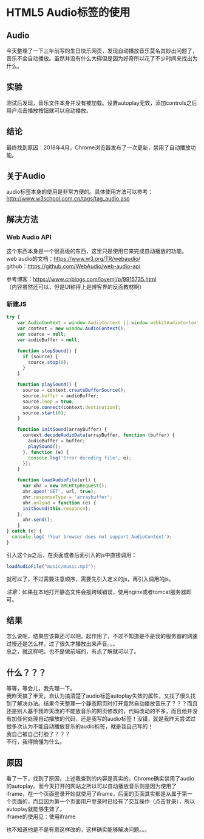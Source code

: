 # HTML5 Audio标签的使用
## Audio
今天整理了一下三年前写的生日快乐网页，发现自动播放音乐莫名其妙出问题了，音乐不会自动播放。虽然并没有什么大碍但是因为好奇所以花了不少时间来找出为什么。
## 实验
测试后发现，音乐文件本身并没有被加载。设置autoplay无效，添加controls之后用户点击播放按钮就可以自动播放。
## 结论
最终找到原因：2018年4月，Chrome浏览器发布了一次更新，禁用了自动播放功能。
## 关于Audio
audio标签本身的使用是非常方便的。具体使用方法可以参考：
http://www.w3school.com.cn/tags/tag_audio.asp

## 解决方法
### Web Audio API  
这个东西本身是一个很高级的东西，这里只是使用它来完成自动播放的功能。  
web audio的文档：https://www.w3.org/TR/webaudio/  
github：https://github.com/WebAudio/web-audio-api  

参考博客：https://www.cnblogs.com/lovemj/p/9915735.html  
（内容虽然还可以，但是UI称得上是博客界的反面教材啊）
### 新建JS
```js
try {
    var AudioContext = window.AudioContext || window.webkitAudioContext || window.mozAudioContext || window.msAudioContext;
    var context = new window.AudioContext();
    var source = null;
    var audioBuffer = null;

    function stopSound() {
      if (source) {
        source.stop(0);
      }
    }

    function playSound() {
      source = context.createBufferSource();
      source.buffer = audioBuffer;
      source.loop = true;
      source.connect(context.destination);
      source.start(0);
    }

    function initSound(arrayBuffer) {
      context.decodeAudioData(arrayBuffer, function (buffer) {
        audioBuffer = buffer;
        playSound();
      }, function (e) {
        console.log('Error decoding file', e);
      });
    }

    function loadAudioFile(url) {
      var xhr = new XMLHttpRequest();
      xhr.open('GET', url, true);
      xhr.responseType = 'arraybuffer';
      xhr.onload = function (e) {
      initSound(this.response);
    };
      xhr.send();
    }
} catch (e) {
  console.log('!Your browser does not support AudioContext');
}
```
引入这个js之后，在页面或者后面引入的js中直接调用：
```js
loadAudioFile("music/music.mp3");
```
就可以了，不过需要注意顺序，需要先引入定义的js，再引入调用的js。

*注意*：如果在本地打开静态文件会报跨域错误，使用nginx或者tomcat服务器即可。

## 结果
怎么说呢，结果应该算还可以吧。起作用了，不过不知道是不是我的服务器的网速过慢还是怎么样，过了很久才播放出来声音。。。   
总之，就这样吧。也不是做前端的，有点了解就可以了。

## 什么？？？
等等，等会儿，我先理一下。  
我昨天搞了半天，自认为搞清楚了audio标签autoplay失效的属性，又找了很久找到了解决办法。结果今天整理一个静态网页时打开竟然自动播放音乐了？？？而且还是别人基于我昨天改的不能放音乐的网页修改的，代码改动的不多，而且他并没有加任何处理自动播放的代码，还是我写的audio标签！没错，就是我昨天尝试过很多次认为不能自动播放音乐的audio标签，就是我自己写的！  
我自己被自己打脸了？？？  
不行，我得搞懂为什么。

## 原因
看了一下，找到了原因，上述我查到的内容是真实的，Chrome确实禁用了audio的autoplay。而今天打开的网站之所以可以自动播放音乐则是因为使用了iframe，在一个页面登录开始就使用了iframe，后面的页面其实都是从属于第一个页面的，而且因为第一个页面用户登录时已经有了交互操作（点击登录），所以autoplay就能够生效了。  
iframe的使用见：使用iframe

也不知道他是不是有意这样改的，这样确实能够解决问题。。。
